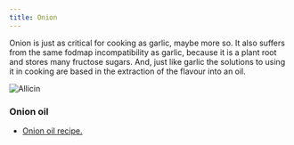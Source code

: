 ```yaml
---
title: Onion
---
```



Onion is just as critical for cooking as garlic, maybe more so. It also suffers from the same fodmap incompatibility as garlic, because it is a plant root and stores many fructose sugars. And, just like garlic the solutions to using it in cooking are based in the extraction of the flavour into an oil.

![Allicin]({{https://fodblog.github.io/}}/assets/pictures/onion.png)

### Onion oil

* [Onion oil recipe.](https://fodblog.github.io/2017/onion_oil/)